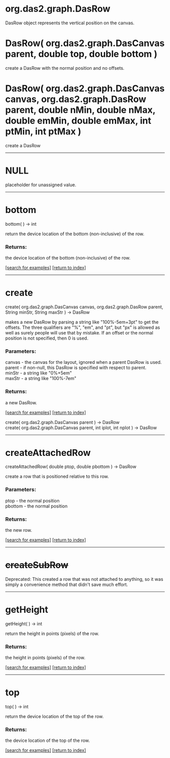 # org.das2.graph.DasRow

DasRow object represents the vertical position on the canvas.

# DasRow( org.das2.graph.DasCanvas parent, double top, double bottom )
create a DasRow with the normal position and no offsets.

# DasRow( org.das2.graph.DasCanvas canvas, org.das2.graph.DasRow parent, double nMin, double nMax, double emMin, double emMax, int ptMin, int ptMax )
create a DasRow

***
<a name="NULL"></a>
# NULL

placeholder for unassigned value.

***
<a name="bottom"></a>
# bottom
bottom(  ) &rarr; int

return the device location of the bottom (non-inclusive) of the row.

### Returns:
the device location of the bottom (non-inclusive) of the row.

<a href="https://github.com/autoplot/dev/search?q=bottom&unscoped_q=bottom">[search for examples]</a>
<a href="https://github.com/autoplot/documentation/blob/master/javadoc/index-all.md">[return to index]</a>

***
<a name="create"></a>
# create
create( org.das2.graph.DasCanvas canvas, org.das2.graph.DasRow parent, String minStr, String maxStr ) &rarr; DasRow

makes a new DasRow by parsing a string like "100%-5em+3pt" to get the offsets.
 The three qualifiers are "%", "em", and "pt", but "px" is allowed as well 
 as surely people will use that by mistake.  If an offset or the normal position
 is not specified, then 0 is used.

### Parameters:
canvas - the canvas for the layout, ignored when a parent DasRow is used.
<br>parent - if non-null, this DasRow is specified with respect to parent.
<br>minStr - a string like "0%+5em"
<br>maxStr - a string like "100%-7em"

### Returns:
a new DasRow.

<a href="https://github.com/autoplot/dev/search?q=create&unscoped_q=create">[search for examples]</a>
<a href="https://github.com/autoplot/documentation/blob/master/javadoc/index-all.md">[return to index]</a>

create( org.das2.graph.DasCanvas parent ) &rarr; DasRow<br>
create( org.das2.graph.DasCanvas parent, int iplot, int nplot ) &rarr; DasRow<br>
***
<a name="createAttachedRow"></a>
# createAttachedRow
createAttachedRow( double ptop, double pbottom ) &rarr; DasRow

create a row that is positioned relative to this row.

### Parameters:
ptop - the normal position
<br>pbottom - the normal position

### Returns:
the new row.

<a href="https://github.com/autoplot/dev/search?q=createAttachedRow&unscoped_q=createAttachedRow">[search for examples]</a>
<a href="https://github.com/autoplot/documentation/blob/master/javadoc/index-all.md">[return to index]</a>

***
<a name="createSubRow"></a>
# <del>createSubRow</del>
Deprecated: This created a row that was not attached to anything, so
 it was simply a convenience method that didn't save much effort.
***
<a name="getHeight"></a>
# getHeight
getHeight(  ) &rarr; int

return the height in points (pixels) of the row.

### Returns:
the height in points (pixels) of the row.

<a href="https://github.com/autoplot/dev/search?q=getHeight&unscoped_q=getHeight">[search for examples]</a>
<a href="https://github.com/autoplot/documentation/blob/master/javadoc/index-all.md">[return to index]</a>

***
<a name="top"></a>
# top
top(  ) &rarr; int

return the device location of the top of the row.

### Returns:
the device location of the top of the row.

<a href="https://github.com/autoplot/dev/search?q=top&unscoped_q=top">[search for examples]</a>
<a href="https://github.com/autoplot/documentation/blob/master/javadoc/index-all.md">[return to index]</a>

